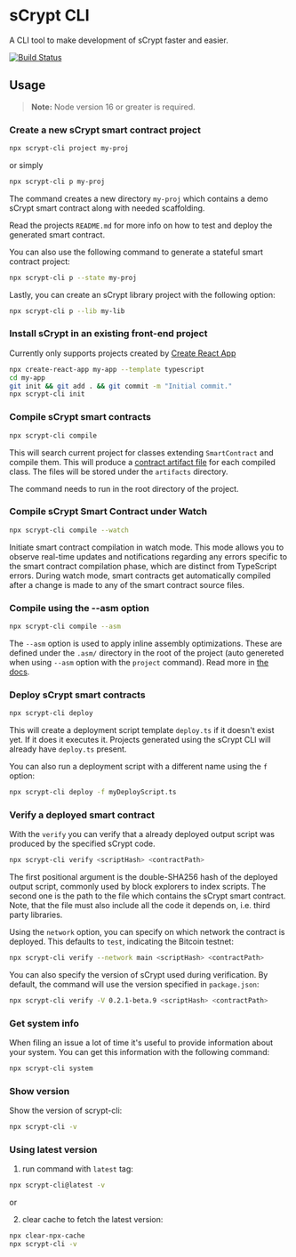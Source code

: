 # sCrypt CLI

A CLI tool to make development of sCrypt faster and easier.

[![Build Status](https://travis-ci.com/sCrypt-Inc/scrypt-cli.svg?branch=master)](https://travis-ci.com/sCrypt-Inc/scrypt-cli)

## Usage

>**Note:**
>Node version 16 or greater is required.

### Create a new sCrypt smart contract project

```sh
npx scrypt-cli project my-proj
```
 
 or simply

```sh
npx scrypt-cli p my-proj
```

The command creates a new directory `my-proj` which contains a demo sCrypt smart contract along with needed scaffolding. 

Read the projects `README.md` for more info on how to test and deploy the generated smart contract.

You can also use the following command to generate a stateful smart contract project:

```sh
npx scrypt-cli p --state my-proj
```

Lastly, you can create an sCrypt library project with the following option:

```sh
npx scrypt-cli p --lib my-lib
```

### Install sCrypt in an existing front-end project

Currently only supports projects created by [Create React App](https://create-react-app.dev/)

```sh
npx create-react-app my-app --template typescript
cd my-app
git init && git add . && git commit -m "Initial commit." 
npx scrypt-cli init
```


### Compile sCrypt smart contracts

```sh
npx scrypt-cli compile
```


This will search current project for classes extending `SmartContract` and compile them. This will produce a [contract artifact file](https://github.com/sCrypt-Inc/scryptlib#contract-description-file) for each compiled class. The files will be stored under the `artifacts` directory. 

The command needs to run in the root directory of the project.


### Compile sCrypt Smart Contract under Watch

```sh
npx scrypt-cli compile --watch
```
Initiate smart contract compilation in watch mode. This mode allows you to observe real-time updates and notifications regarding any errors specific to the smart contract compilation phase, which are distinct from TypeScript errors. During watch mode, smart contracts get automatically compiled after a change is made to any of the smart contract source files.

### Compile using the --asm option

```sh
npx scrypt-cli compile --asm
```
The `--asm` option is used to apply inline assembly optimizations. These are defined under the `.asm/` directory in the root of the project (auto genereted when using `--asm` option with the `project` command).
Read more in [the docs](https://docs.scrypt.io/advanced/inline-asm).

### Deploy sCrypt smart contracts

```sh
npx scrypt-cli deploy
```

This will create a deployment script template `deploy.ts` if it doesn't exist yet. If it does it executes it. Projects generated using the sCrypt CLI will already have `deploy.ts` present.


You can also run a deployment script with a different name using the `f` option:
```sh
npx scrypt-cli deploy -f myDeployScript.ts
```

### Verify a deployed smart contract

With the `verify` you can verify that a already deployed output script was produced by the specified sCrypt code.

```sh
npx scrypt-cli verify <scriptHash> <contractPath>
```

The first positional argument is the double-SHA256 hash of the deployed output script, commonly used by block explorers to index scripts. The second one is the path to the file which contains the sCrypt smart contract. Note, that the file must also include all the code it depends on, i.e. third party libraries. 

Using the `network` option, you can specify on which network the contract is deployed. This defaults to `test`, indicating the Bitcoin testnet:

```sh
npx scrypt-cli verify --network main <scriptHash> <contractPath>
```

You can also specify the version of sCrypt used during verification. By default, the command will use the version specified in `package.json`:

```sh
npx scrypt-cli verify -V 0.2.1-beta.9 <scriptHash> <contractPath>
```

### Get system info

When filing an issue a lot of time it's useful to provide information about your system. You can get this information with the following command:

```sh
npx scrypt-cli system
```


### Show version

Show the version of scrypt-cli:

```sh
npx scrypt-cli -v
```

### Using latest version

1. run command with `latest` tag: 

```sh
npx scrypt-cli@latest -v
```

or 

2. clear cache to fetch the latest version: 

```sh
npx clear-npx-cache
npx scrypt-cli -v
```
